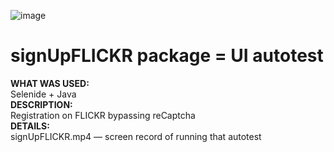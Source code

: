 ![image](https://user-images.githubusercontent.com/91698487/158029939-69e1be14-985c-48fc-b8d1-604fd8566a00.png)
# signUpFLICKR package = UI autotest
<b>WHAT WAS USED:</b><br>
Selenide + Java<br>
<b>DESCRIPTION:</b><br>
Registration on FLICKR bypassing reCaptcha<br>
<b>DETAILS:</b><br>
signUpFLICKR.mp4 — screen record of running that autotest
